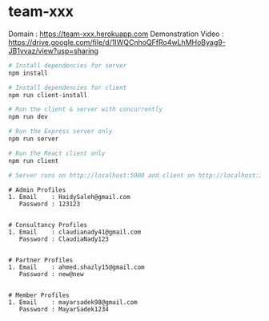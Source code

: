 # team-xxx

Domain : https://team-xxx.herokuapp.com
Demonstration Video : https://drive.google.com/file/d/1IWQCnhoQFfRo4wLhMHoByag9-JB1vvaz/view?usp=sharing

```bash
# Install dependencies for server
npm install

# Install dependencies for client
npm run client-install

# Run the client & server with concurrently
npm run dev

# Run the Express server only
npm run server

# Run the React client only
npm run client

# Server runs on http://localhost:5000 and client on http://localhost:3000
```
```
# Admin Profiles
1. Email    : HaidySaleh@gmail.com
   Password : 123123


# Consultancy Profiles
1. Email    : claudianady41@gmail.com
   Password : ClaudiaNady123


# Partner Profiles
1. Email    : ahmed.shazly15@gmail.com
   Password : new@new


# Member Profiles
1. Email    : mayarsadek98@gmail.com
   Password : MayarSadek1234
```
